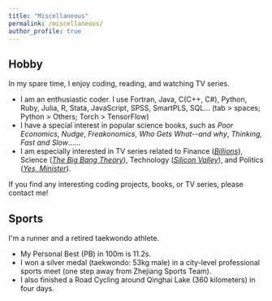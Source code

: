 ```yaml
---
title: "Miscellaneous"
permalink: /miscellaneous/
author_profile: true
---
```


## Hobby
In my spare time, I enjoy coding, reading, and watching TV series. 
-	I am an enthusiastic coder. I use Fortran, Java, C(C++, C#), Python, Ruby, Julia, R, Stata, JavaScript, SPSS, SmartPLS, SQL... (tab > spaces; Python > Others; Torch > TensorFlow)
-	I have a special interest in popular science books, such as *Poor Economics*, *Nudge*, *Freakonomics*, *Who Gets What--and why*, *Thinking, Fast and Slow*……
-	I am especially interested in TV series related to Finance ([*Billions*](https://en.wikipedia.org/wiki/Billions_(TV_series))), Science ([*The Big Bang Theory*](https://en.wikipedia.org/wiki/The_Big_Bang_Theory)), Technology ([*Silicon Valley*](https://en.wikipedia.org/wiki/Silicon_Valley_(TV_series))), and Politics ([*Yes, Minister*](https://en.wikipedia.org/wiki/Yes_Minister)).

If you find any interesting coding projects, books, or TV series, please contact me!

## Sports
I'm a runner and a retired taekwondo athlete.
-	My Personal Best (PB) in 100m is 11.2s.
-	I won a silver medal (taekwondo: 53kg male) in a city-level professional sports meet (one step away from Zhejiang Sports Team).
-	I also finished a Road Cycling around Qinghai Lake (360 kilometers) in four days.
